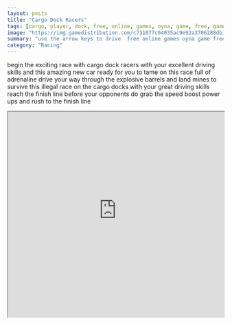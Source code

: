 ```yaml
---
layout: posts
title: "Cargo Dock Racers"
tags: [cargo, player, dock, free, online, games, oyna, game, free, games, play, play, games]
image: "https://img.gamedistribution.com/c731077c04035ac9e92a3706288db18f.jpg"
summary: "use the arrow keys to drive  free online games oyna game free games play play games"
category: "Racing"
---
```


begin the exciting race with cargo dock racers with your excellent driving skills and this amazing new car ready for you to tame on this race full of adrenaline drive your way through the explosive barrels and land mines to survive this illegal race on the cargo docks with your great driving skills reach the finish line before your opponents do grab the speed boost power ups and rush to the finish line

<iframe width="100%" height="480px;" src="https://flash.gamedistribution.com?game=c731077c04035ac9e92a3706288db18f"></iframe>
